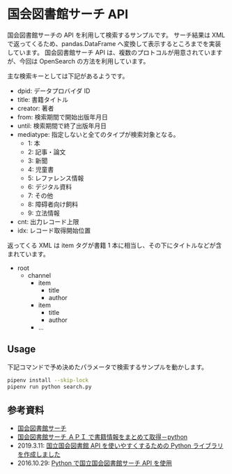 # 国会図書館サーチ API

国会図書館サーチの API を利用して検索するサンプルです。
サーチ結果は XML で返ってくるため、pandas.DataFrame へ変換して表示するところまでを実装しています。
国会図書館サーチ API は、複数のプロトコルが用意されていますが、今回は OpenSearch の方法を利用しています。

主な検索キーとしては下記があるようです。

- dpid: データプロバイダ ID
- title: 書籍タイトル
- creator: 著者
- from: 検索期間で開始出版年月日
- until: 検索期間で終了出版年月日
- mediatype: 指定しないと全てのタイプが検索対象となる。
  - 1: 本
  - 2: 記事・論文
  - 3: 新聞
  - 4: 児童書
  - 5: レファレンス情報
  - 6: デジタル資料
  - 7: その他
  - 8: 障碍者向け飼料
  - 9: 立法情報
- cnt: 出力レコード上限
- idx: レコード取得開始位置

返ってくる XML は item タグが書籍 1 本に相当し、その下にタイトルなどが含まれています。

- root
  - channel
    - item
      - title
      - author
    - item
      - title
      - author
    - ...

## Usage

下記コマンドで予め決めたパラメータで検索するサンプルを動かします。

```sh
pipenv install --skip-lock
pipenv run python search.py
```

## 参考資料

- [国会図書館サーチ][iss-ndl]
- [国会図書館サーチ ＡＰＩ で書籍情報をまとめて取得－python][ailaby]
- 2019.3.11: [国立国会図書館 API を使いやすくするための Python ライブラリを作成しました][shimakaze]
- 2016.10.29: [Python で国立国会図書館サーチ API を使用][noco]

[ailaby]: http://ailaby.com/ndl_search/
[iss-ndl]: https://iss.ndl.go.jp/
[shimakaze]: https://note.mu/shimakaze_soft/n/nfd4a6bf7e79d
[noco]: https://qiita.com/noco/items/c2d1f4308ee7a50c462e
